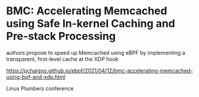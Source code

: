 
# BMC: Accelerating Memcached using Safe In-kernel Caching and Pre-stack Processing


 authors propose to speed up Memcached using eBPF by implementing a transparent, first-level cache at the XDP hook

https://pchaigno.github.io/ebpf/2021/04/12/bmc-accelerating-memcached-using-bpf-and-xdp.html

Linux Plumbers conference
